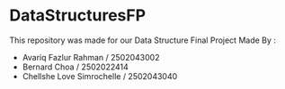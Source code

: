 # DataStructuresFP
This repository was made for our Data Structure Final Project
Made By :
- Avariq Fazlur Rahman / 2502043002
-	Bernard Choa / 2502022414
-	Chellshe Love Simrochelle / 2502043040
